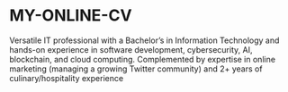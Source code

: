 # MY-ONLINE-CV
Versatile IT professional with a Bachelor’s in Information Technology and hands-on experience in software development, cybersecurity, AI, blockchain, and cloud computing. Complemented by expertise in online marketing (managing a growing Twitter community) and 2+ years of culinary/hospitality experience
